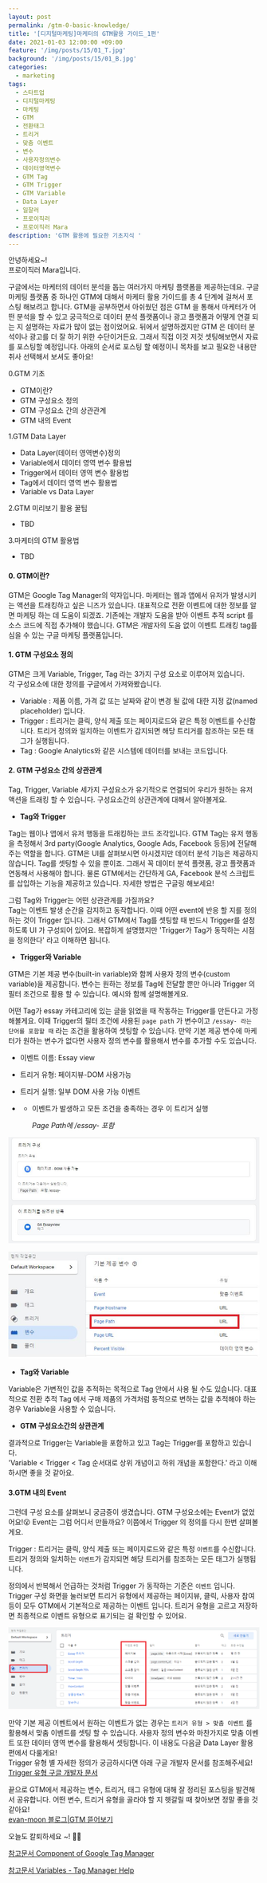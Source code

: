 ```yaml
---
layout: post
permalink: /gtm-0-basic-knowledge/
title: '[디지털마케팅]마케터의 GTM활용 가이드_1편'
date: 2021-01-03 12:00:00 +09:00
feature: '/img/posts/15/01_T.jpg'
background: '/img/posts/15/01_B.jpg'
categories:
  - marketing
tags:
  - 스타트업
  - 디지털마케팅
  - 마케팅
  - GTM
  - 전환태그
  - 트리거  
  - 맞춤 이벤트
  - 변수
  - 사용자정의변수
  - 데이터영역변수
  - GTM Tag
  - GTM Trigger
  - GTM Variable
  - Data Layer
  - 일잘러
  - 프로이직러
  - 프로이직러 Mara
description: 'GTM 활용에 필요한 기초지식 '
---
```


안녕하세요~!<br>
프로이직러 Mara입니다.

구글에서는 마케터의 데이터 분석을 돕는 여러가지 마케팅 플랫폼을 제공하는데요. 구글 마케팅 플랫폼 중 하나인 GTM에 대해서 마케터 활용 가이드를 총 4 단계에 걸쳐서 포스팅 해보려고 합니다. GTM을 공부하면서 아쉬웠던 점은 GTM 을 통해서 마케터가 어떤 분석을 할 수 있고 궁극적으로 데이터 분석 플랫폼이나 광고 플랫폼과 어떻게 연결 되는 지 설명하는 자료가 많이 없는 점이었어요. 뒤에서 설명하겠지만 GTM 은 데이터 분석이나 광고를 더 잘 하기 위한 수단이거든요. 그래서 직접 이것 저것 셋팅해보면서 자료를 포스팅할 예정입니다. 아래의 순서로 포스팅 할 예정이니 목차를 보고 필요한 내용만 취사 선택해서 보셔도 좋아요!   

0.GTM 기초

- GTM이란? 
- GTM 구성요소 정의 
- GTM 구성요소 간의 상관관계
- GTM 내의 Event

1.GTM Data Layer

- Data Layer(데이터 영역변수)정의
- Variable에서 데이터 영역 변수 활용법 
- Trigger에서 데이터 영역 변수 활용법 
- Tag에서 데이터 영역 변수 활용법
- Variable vs Data Layer

2.GTM 미리보기 활용 꿀팁

- TBD

3.마케터의 GTM 활용법 

- TBD

#### 0. GTM이란?

GTM은 Google Tag Manager의 약자입니다. 마케터는 웹과 앱에서 유저가 발생시키는 액션을 트래킹하고 싶은 니즈가 있습니다. 대표적으로 전환 이벤트에 대한 정보를 알면 마케팅 하는 데 도움이 되겠죠. 기존에는 개발자 도움을 받아 이벤트 추적 script 를 소스 코드에 직접 추가해야 했습니다. GTM은 개발자의 도움 없이 이벤트 트래킹 tag를 심을 수 있는 구글 마케팅 플랫폼입니다. 

#### 1. GTM 구성요소 정의

GTM은 크게 Variable, Trigger, Tag 라는 3가지 구성 요소로 이루어져 있습니다. <br>
각 구성요소에 대한 정의를 구글에서 가져와봤습니다. 

- Variable :  제품 이름, 가격 값 또는 날짜와 같이 변경 될 값에 대한 지정 값(named placeholder) 입니다. 
- Trigger : 트리거는 클릭, 양식 제출 또는 페이지로드와 같은 특정 이벤트를 수신합니다. 트리거 정의와 일치하는 이벤트가 감지되면 해당 트리거를 참조하는 모든 태그가 실행됩니다. 
- Tag : Google Analytics와 같은 시스템에 데이터를 보내는 코드입니다. 

#### 2. GTM 구성요소 간의 상관관계

Tag, Trigger, Variable 세가지 구성요소가 유기적으로 연결되어 우리가 원하는 유저 액션을 트래킹 할 수 있습니다. 구성요소간의 상관관계에 대해서 알아볼게요. 

- **Tag와 Trigger** 

Tag는 웹이나 앱에서 유저 행동을 트래킹하는 코드 조각입니다. GTM Tag는 유저 행동을 측정해서 3rd party(Google Analytics, Google Ads, Facebook 등등)에 전달해주는 역할을 합니다. GTM은 UI를 살펴보시면 아시겠지만 데이터 분석 기능은 제공하지 않습니다. Tag를 셋팅할 수 있을 뿐이죠. 그래서 꼭 데이터 분석 플랫폼, 광고 플랫폼과 연동해서 사용해야 합니다. 물론 GTM에서는 간단하게 GA, Facebook 분석 스크립트를 삽입하는 기능을 제공하고 있습니다. 자세한 방법은 구글링 해보세요! 

그럼 Tag와 Trigger는 어떤 상관관계를 가질까요? <br>Tag는 이벤트 발생 순간을 감지하고 동작합니다. 이때 어떤 event에 반응 할 지를 정의하는 것이 Trigger 입니다. 그래서 GTM에서 Tag를 셋팅할 때 반드시 Trigger를 설정하도록 UI 가 구성되어 있어요. 복잡하게 설명했지만 'Trigger가 Tag가 동작하는 시점을 정의한다' 라고 이해하면 됩니다. 

- **Trigger와 Variable** 

GTM은 기본 제공 변수(built-in variable)와 함께 사용자 정의 변수(custom variable)을 제공합니다. 변수는 원하는 정보를 Tag에 전달할 뿐만 아니라 Trigger 의 필터 조건으로 활용 할 수 있습니다. 예시와 함께 설명해볼게요.

어떤 Tag가 essay 카테고리에 있는 글을 읽었을 때 작동하는 Trigger를 만든다고 가정해볼게요. 이때 Trigger의 필터 조건에 사용된 `page path` 가 변수이고 `/essay- 라는 단어를 포함할 때` 라는 조건을 활용하여 셋팅할 수 있습니다. 만약 기본 제공 변수에 마케터가 원하는 변수가 없다면 사용자 정의 변수를 활용해서 변수를 추가할 수도 있습니다. 

- 이벤트 이름: Essay view

- 트리거 유형: 페이지뷰-DOM 사용가능

- 트리거 실행: 일부 DOM 사용 가능 이벤트 

- - 이벤트가 발생하고 모든 조건을 충족하는 경우 이 트리거 실행

    *Page Path에 /essay- 포함*

![이미지1](/img/posts/15/01.JPG)

![이미지2](/img/posts/15/02.JPG)

- **Tag와 Variable** 

Variable은 가변적인 값을 추적하는 목적으로 Tag 안에서 사용 될 수도 있습니다. 대표적으로 전환 추적 Tag 에서 구매 제품의 가격처럼 동적으로 변하는 값을 추적해야 하는 경우 Variable을 사용할 수 있습니다. 

- **GTM 구성요소간의 상관관계** 

결과적으로 Trigger는 Variable을 포함하고 있고 Tag는 Trigger를 포함하고 있습니다. <br>
'Variable < Trigger < Tag 순서대로 상위 개념이고 하위 개념을 포함한다.' 라고 이해하시면 좋을 것 같아요. 

#### 3.GTM 내의 Event 

그런데 구성 요소를 살펴보니 궁금증이 생겼습니다. GTM 구성요소에는 Event가 없었어요!😮 Event는 그럼 어디서 만들까요? 이쯤에서 Trigger 의 정의를 다시 한번 살펴볼게요. 

Trigger : 트리거는 클릭, 양식 제출 또는 페이지로드와 같은 특정 `이벤트`를 수신합니다. 트리거 정의와 일치하는 `이벤트`가 감지되면 해당 트리거를 참조하는 모든 태그가 실행됩니다.

정의에서 반복해서 언급하는 것처럼 Trigger 가 동작하는 기준은 `이벤트` 입니다. Trigger 구성 화면을 눌러보면 트리거 유형에서 제공하는 페이지뷰, 클릭, 사용자 참여 등이 모두 GTM에서 기본적으로 제공하는 이벤트 입니다. 트리거 유형을 고르고 저장하면 최종적으로 이벤트 유형으로 표기되는 걸 확인할 수 있어요. 

![이미지3](/img/posts/15/03.jpg)

만약 기본 제공 이벤트에서 원하는 이벤트가 없는 경우는 `트리거 유형 > 맞춤 이벤트` 를 활용해서 맞춤 이벤트를 셋팅 할 수 있습니다. 사용자 정의 변수와 마찬가지로 맞춤 이벤트 또한 데이터 영역 변수를 활용해서 셋팅합니다. 이 내용도 다음글 Data Layer 활용편에서 다룰게요! <br>
Trigger 유형 별 자세한 정의가 궁금하시다면 아래 구글 개발자 문서를 참조해주세요!<br>
[Trigger 유형 구글 개발자 문서](https://support.google.com/tagmanager/topic/7679108)

끝으로 GTM에서 제공하는 변수, 트리거, 태그 유형에 대해 잘 정리된 포스팅을 발견해서 공유합니다. 어떤 변수, 트리거 유형을 골라야 할 지 헷갈릴 때 찾아보면 정말 좋을 것 같아요! <br>
[evan-moon 블로그|GTM 뜯어보기](https://evan-moon.github.io/2020/04/19/what-is-gtm-google-tag-manager/)

오늘도 칼퇴하세요 ~!  🙋‍♀️

[참고문서 Component of Google Tag Manager ](https://support.google.com/tagmanager/answer/6103657?hl=en)

[참고문서 Variables - Tag Manager Help](https://support.google.com/tagmanager/topic/7683268?hl=en&ref_topic=3441647)